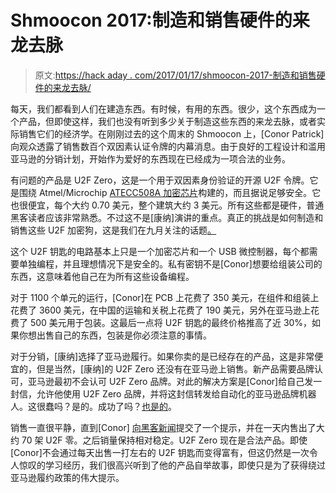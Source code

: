 # Shmoocon 2017:制造和销售硬件的来龙去脉

> 原文:[https://hack aday . com/2017/01/17/shmoocon-2017-制造和销售硬件的来龙去脉/](https://hackaday.com/2017/01/17/shmoocon-2017-the-ins-and-outs-of-manufacturing-and-selling-hardware/)

每天，我们都看到人们在建造东西。有时候，有用的东西。很少，这个东西成为一个产品，但即使这样，我们也没有听到多少关于制造这些东西的来龙去脉，或者实际销售它们的经济学。在刚刚过去的这个周末的 Shmoocon 上，[Conor Patrick]向观众透露了销售数百个双因素认证令牌的内幕消息。由于良好的工程设计和滥用亚马逊的分销计划，开始作为爱好的东西现在已经成为一项合法的业务。

有问题的产品是 U2F Zero，这是一个用于双因素身份验证的开源 U2F 令牌。它是围绕 Atmel/Microchip [ATECC508A 加密芯片](http://www.microchip.com/design-centers/security-ics/cryptoauthentication/ecc)构建的，而且据说足够安全。它也很便宜，每个大约 0.70 美元，整个建筑大约 3 美元。所有这些都是硬件，普通黑客读者应该非常熟悉。不过这不是[康纳]演讲的重点。真正的挑战是如何制造和销售这些 U2F 加密狗，这是我们在九月关注的话题[。](http://hackaday.com/2016/09/29/taking-a-u2f-hardware-key-from-design-to-production/)

这个 U2F 钥匙的电路基本上只是一个加密芯片和一个 USB 微控制器，每个都需要单独编程，并且理想情况下是安全的。私有密钥不是[Conor]想要给组装公司的东西，这意味着他自己在为所有这些设备编程。

对于 1100 个单元的运行，[Conor]在 PCB 上花费了 350 美元，在组件和组装上花费了 3600 美元，在中国的运输和关税上花费了 190 美元，另外在亚马逊上花费了 500 美元用于包装。这最后一点将 U2F 钥匙的最终价格推高了近 30%，如果你想出售自己的东西，包装是你必须注意的事情。

对于分销，[康纳]选择了亚马逊履行。如果你卖的是已经存在的产品，这是非常便宜的，但是当然，[康纳]的 U2F Zero 还没有在亚马逊上销售。新产品需要品牌认可，亚马逊最初不会认可 U2F Zero 品牌。对此的解决方案是[Conor]给自己发一封信，允许他使用 U2F Zero 品牌，并将这封信转发给自动化的亚马逊品牌机器人。这很蠢吗？是的。成功了吗？[也是的](https://www.amazon.com/U2F-Zero/dp/B01L9DUPK6/)。

销售一直很平静，直到[Conor] [向黑客新闻](https://news.ycombinator.com/item?id=11950664)提交了一个提示，并在一天内售出了大约 70 架 U2F 零。之后销量保持相对稳定。U2F Zero 现在是合法产品。即使[Conor]不会通过每天出售一打左右的 U2F 钥匙而变得富有，但这仍然是一次令人惊叹的学习经历，我们很高兴听到了他的产品自举故事，即使只是为了获得绕过亚马逊履约政策的伟大提示。
